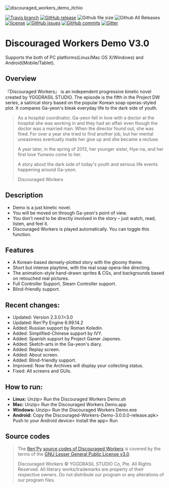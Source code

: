 ![discouraged_workers_demo_itchio](https://cloud.githubusercontent.com/assets/5509466/11607854/c4fd32ca-9b9a-11e5-862f-842bd64a1f0c.png)

[![Travis branch](https://img.shields.io/travis/YGGDRASIL-STUDIO/Discouraged-Workers/master.svg)](https://travis-ci.org/ricke00/YGGDRASILOS-Core) [![GitHub release](https://img.shields.io/github/release/YGGDRASIL-STUDIO/Discouraged-Workers.svg)](https://github.com/YGGDRASIL-STUDIO/Discouraged-Workers/releases) ![Github file size](https://github.com/YGGDRASIL-STUDIO/Discouraged-Workers.svg) ![Github All Releases](https://img.shields.io/github/downloads/YGGDRASIL-STUDIO/Discouraged-Workers/total.svg) [![license](https://img.shields.io/github/license/YGGDRASIL-STUDIO/Discouraged-Workers.svg)](https://github.com/YGGDRASIL-STUDIO/Discouraged-Workers/blob/master/LICENSE) [![GitHub issues](https://img.shields.io/github/issues/YGGDRASIL-STUDIO/Discouraged-Workers.svg)](https://github.com/YGGDRASIL-STUDIO/Discouraged-Workers/issues) [![GitHub commits](https://img.shields.io/github/commits-since/YGGDRASIL-STUDIO/Discouraged-Workers/6fb9cef.svg)](https://github.com/YGGDRASIL-STUDIO/Discouraged-Workers/commits/master)
[![Gitter](https://img.shields.io/gitter/room/YGGDRASIL-STUDIO/Lobby.svg)](https://gitter.im/YGGDRASIL-STUDIO/Lobby)

# Discouraged Workers Demo V3.0

Supports the both of PC platforms(Linux/Mac OS X/Windows) and Android(Mobile/Tablet).

##  Overview

『Discouraged Workers』 is an independent progressive kinetic novel created by YGGDRASIL STUDIO. The episode is the fifth in the Project DW series, a satirical story based on the popular Korean soap operas-styled plot. It compares Ga-yeon's bleak everyday life to the dark side of youth.

> As a hospital coordinator, Ga-yeon fell in love with a doctor at the hospital she was working in and they had an affair even though the doctor was a married man. When the director found out, she was fired. For over a year she tried to find another job, but her mental uneasiness eventually made her give up and she became a recluse.
>
> A year later, in the spring of 2013, her younger sister, Hye-na, and her first love Yunwoo come to her.
>
> A story about the dark side of today's youth and serious life events happening around Ga-yeon.
>
> Discouraged Workers

##  Description
* Demo is a just kinetic novel.
* You will be moved on through Ga-yeon's point of view.
* You don't need to be directly involved in the story – just watch, read, listen, and feel it.
* Discouraged Workers is played automatically. You can toggle this function.

##  Features
* A Korean-based densely-plotted story with the gloomy theme.
* Short but intense playtime, with the real soap opera-like directing.
* The animation-style hand-drawn sprites & CGs, and backgrounds based on retouched real pictures.
* Full Controller Support, Steam Controller support.
* Blind-friendly support.

##  Recent changes:

* Updated: Version 2.3.0.1>3.0
* Updated: Ren'Py Engine 6.99.14.2
* Added: Russian support by Roman Koledin.
* Added: Simplified-Chinese support by IVY.
* Added: Spanish support by Project Gamer Japones.
* Added: Sketch-arts in the Ga-yeon's diary.
* Added: Replay screen.
* Added: About screen.
* Added: Blind-friendly support.
* Improved: Now the Archives will display your collecting status.
* Fixed: All screens and GUIs.

##  How to run:

* **Linux:** Unzip> Run the Discouraged Workers Demo.sh
* **Mac:** Unzip> Run the Discouraged Workers Demo.app
* **Windows:** Unzip> Run the Discouraged Workers Demo.exe
* **Android:** Copy the Discouraged-Workers-Demo-3.0.0.0-release.apk> Push to your Android device> Install the app> Run

##  Source codes

>The [Ren'Py](https://www.renpy.org) [source codes of Discouraged Workers](https://github.com/YGGDRASIL-STUDIO/Discouraged-Workers/tree/source-codes) is covered by the terms of the [GNU Lesser General Public License v3.0](https://github.com/YGGDRASIL-STUDIO/Discouraged-Workers/blob/source-codes/LICENSE).
>
>Discouraged Workers :copyright: YGGDRASIL STUDIO Co, Pte. All Rights Reserved.
All literary works/trademarks are property of their respective owners. Do not distribute our program or any alterations of our program files.
